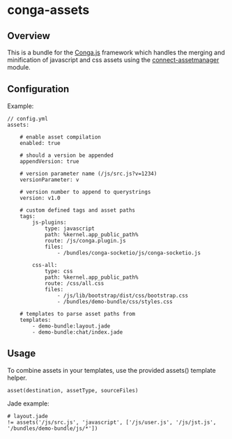 conga-assets
============

Overview
--------

This is a bundle for the [Conga.js](https://github.com/congajs/conga) framework which 
handles the merging and minification of javascript and css assets using the 
[connect-assetmanager](https://github.com/mape/connect-assetmanager) module.

Configuration
-------------

Example:

    // config.yml
    assets:

        # enable asset compilation
        enabled: true
        
        # should a version be appended
        appendVersion: true
        
        # version parameter name (/js/src.js?v=1234)
        versionParameter: v
        
        # version number to append to querystrings
        version: v1.0
        
        # custom defined tags and asset paths
        tags:
            js-plugins:
                type: javascript
                path: %kernel.app_public_path%
                route: /js/conga.plugin.js
                files:
                    - /bundles/conga-socketio/js/conga-socketio.js
            
            css-all:
                type: css
                path: %kernel.app_public_path%
                route: /css/all.css
                files:
                    - /js/lib/bootstrap/dist/css/bootstrap.css
                    - /bundles/demo-bundle/css/styles.css
        
        # templates to parse asset paths from
        templates:
            - demo-bundle:layout.jade
            - demo-bundle:chat/index.jade

Usage
-----

To combine assets in your templates, use the provided assets() template helper.

    asset(destination, assetType, sourceFiles)

Jade example:

    # layout.jade
    != assets('/js/src.js', 'javascript', ['/js/user.js', '/js/jst.js', '/bundles/demo-bundle/js/*'])